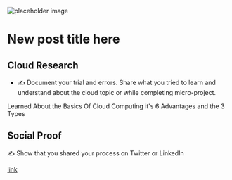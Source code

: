 
![placeholder image](https://via.placeholder.com/1200x600)


<!-- This is a template you can use for quick progress days. It removes a lot of the steps we encourage you to share in the longer template 000-DAY-ARTICLE-LONG-TEMPLATE.MD-->

# New post title here

## Cloud Research

- ✍️ Document your trial and errors. Share what you tried to learn and understand about the cloud topic or while completing micro-project.

Learned About the Basics Of Cloud Computing it's 6 Advantages and the 3 Types


## Social Proof

✍️ Show that you shared your process on Twitter or LinkedIn

[link](linhttps://twitter.com/rsmontoya26/status/1297847946948435969k)

